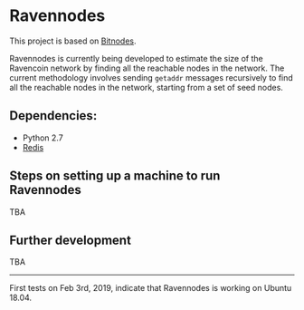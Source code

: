 # Ravennodes

This project is based on [Bitnodes](https://github.com/ayeowch/bitnodes).

Ravennodes is currently being developed to estimate the size of the Ravencoin network by finding all the reachable nodes in the network. The current methodology involves sending `getaddr` messages recursively to find all the reachable nodes in the network, starting from a set of seed nodes.

## Dependencies:
- Python 2.7
- [Redis](https://redislabs.com/)

## Steps on setting up a machine to run Ravennodes 
TBA

## Further development
TBA
____
First tests on Feb 3rd, 2019, indicate that Ravennodes is working on Ubuntu 18.04.
